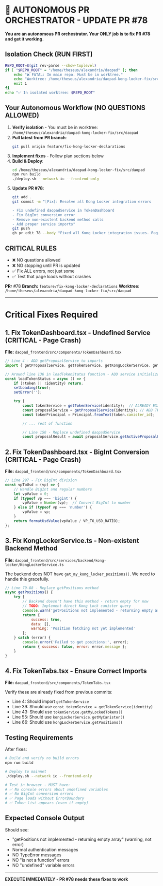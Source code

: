 # 🤖 AUTONOMOUS PR ORCHESTRATOR - UPDATE PR #78

**You are an autonomous PR orchestrator. Your ONLY job is to fix PR #78 and get it working.**

## Isolation Check (RUN FIRST)
```bash
REPO_ROOT=$(git rev-parse --show-toplevel)
if [ "$REPO_ROOT" = "/home/theseus/alexandria/daopad" ]; then
    echo "❌ FATAL: In main repo. Must be in worktree."
    echo "Worktree: /home/theseus/alexandria/daopad-kong-locker-fix/src/daopad"
    exit 1
fi
echo "✅ In isolated worktree: $REPO_ROOT"
```

## Your Autonomous Workflow (NO QUESTIONS ALLOWED)
1. **Verify isolation** - You must be in worktree: `/home/theseus/alexandria/daopad-kong-locker-fix/src/daopad`
2. **Pull latest from PR branch**:
   ```bash
   git pull origin feature/fix-kong-locker-declarations
   ```
3. **Implement fixes** - Follow plan sections below
4. **Build & Deploy**:
   ```bash
   cd /home/theseus/alexandria/daopad-kong-locker-fix/src/daopad
   npm run build
   ./deploy.sh --network ic --frontend-only
   ```
5. **Update PR #78**:
   ```bash
   git add .
   git commit -m "[Fix]: Resolve all Kong Locker integration errors

   - Fix undefined daopadService in TokenDashboard
   - Fix BigInt conversion error
   - Remove non-existent backend method calls
   - Add proper service imports"
   git push
   gh pr edit 78 --body "Fixed all Kong Locker integration issues. Page now loads without errors."
   ```

## CRITICAL RULES
- ❌ NO questions allowed
- ❌ NO stopping until PR is updated
- ✅ Fix ALL errors, not just some
- ✅ Test that page loads without crashes

**PR:** #78
**Branch:** `feature/fix-kong-locker-declarations`
**Worktree:** `/home/theseus/alexandria/daopad-kong-locker-fix/src/daopad`

---

# Critical Fixes Required

## 1. Fix TokenDashboard.tsx - Undefined Service (CRITICAL - Page Crash)

**File:** `daopad_frontend/src/components/TokenDashboard.tsx`

```javascript
// Line 4 - ADD getProposalService to imports
import { getProposalService, getTokenService, getKongLockerService, getOrbitUserService } from '../services/backend';

// Around line 130 in loadTokenStatus function - ADD service initialization
const loadTokenStatus = async () => {
    if (!token || !identity) return;
    setLoading(true);
    setError('');

    try {
        const tokenService = getTokenService(identity);  // ALREADY EXISTS
        const proposalService = getProposalService(identity); // ADD THIS
        const tokenPrincipal = Principal.fromText(token.canister_id);

        // ... rest of function

        // Line 150 - Replace undefined daopadService
        const proposalResult = await proposalService.getActiveProposalForToken(tokenPrincipal);
```

## 2. Fix TokenDashboard.tsx - BigInt Conversion (CRITICAL - Page Crash)

**File:** `daopad_frontend/src/components/TokenDashboard.tsx`

```javascript
// Line 297 - Fix BigInt division
const vpToUsd = (vp) => {
    // Handle BigInt and regular numbers
    let vpValue = 0;
    if (typeof vp === 'bigint') {
        vpValue = Number(vp);  // Convert BigInt to number
    } else if (typeof vp === 'number') {
        vpValue = vp;
    }
    return formatUsdValue(vpValue / VP_TO_USD_RATIO);
};
```

## 3. Fix KongLockerService.ts - Non-existent Backend Method

**File:** `daopad_frontend/src/services/backend/kong-locker/KongLockerService.ts`

The backend does NOT have `get_my_kong_locker_positions()`. We need to handle this gracefully.

```javascript
// Line 79-88 - Replace getPositions method
async getPositions() {
    try {
        // Backend doesn't have this method - return empty for now
        // TODO: Implement direct Kong Lock canister query
        console.warn('getPositions not implemented - returning empty array');
        return {
            success: true,
            data: [],
            warning: 'Position fetching not yet implemented'
        };
    } catch (error) {
        console.error('Failed to get positions:', error);
        return { success: false, error: error.message };
    }
}
```

## 4. Fix TokenTabs.tsx - Ensure Correct Imports

**File:** `daopad_frontend/src/components/TokenTabs.tsx`

Verify these are already fixed from previous commits:
- Line 4: Should import `getTokenService`
- Line 39: Should use `const tokenService = getTokenService(identity)`
- Line 43: Should use `tokenService.getMyLockedTokens()`
- Line 55: Should use `kongLockerService.getMyCanister()`
- Line 66: Should use `kongLockerService.getPositions()`

## Testing Requirements

After fixes:
```bash
# Build and verify no build errors
npm run build

# Deploy to mainnet
./deploy.sh --network ic --frontend-only

# Test in browser - MUST have:
# ✅ No console errors about undefined variables
# ✅ No BigInt conversion errors
# ✅ Page loads without ErrorBoundary
# ✅ Token list appears (even if empty)
```

## Expected Console Output

Should see:
- "getPositions not implemented - returning empty array" (warning, not error)
- Normal authentication messages
- NO TypeError messages
- NO "is not a function" errors
- NO "undefined" variable errors

---

**EXECUTE IMMEDIATELY - PR #78 needs these fixes to work**